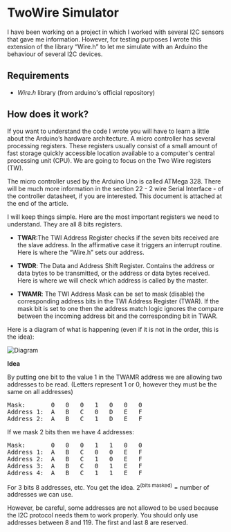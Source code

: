 

# TwoWire Simulator

I have been working on a project in which I worked with several I2C sensors that gave me information. However, for testing purposes I wrote this extension of the library “Wire.h” to let me simulate with an Arduino the behaviour of several I2C devices.

## Requirements

- *Wire.h* library (from arduino's official repository)
  
 
## How does it work?

If you want to understand the code I wrote you will have to learn a little about the Arduino’s hardware architecture.
A micro controller has several processing registers. These registers usually consist of a small amount of fast storage quickly accessible location available to a computer's central processing unit (CPU). We are going to focus on the Two Wire registers (TW).

The micro controller used by the Arduino Uno is called ATMega 328. There will be much more information in the section 22 - 2 wire Serial Interface - of the controller datasheet, if you are interested. This document is attached at the end of the article.

I will keep things simple. Here are the most important registers we need to understand. They are all 8 bits registers.

- **TWAR**:The TWI Address Register checks if the seven bits received are the slave address. In the affirmative case it triggers an interrupt routine. Here is where the “Wire.h” sets our address.

- **TWDR**: The Data and Address Shift Register. Contains the address or data bytes to be transmitted, or the address or data bytes received. Here is where we will check which address is called by the master. 

- **TWAMR**: The TWI Address Mask can be set to mask (disable) the corresponding address bits in the TWI Address Register (TWAR). If the mask bit is set to one then the address match logic ignores the compare between the incoming address bit and the corresponding bit in TWAR.

Here is a diagram of what is happening (even if it is not in the order, this is the idea):

![Diagram](https://github.com/alexisgaziello/TwoWireSimulator/blob/master/imgs/diagram.png)

**Idea**

By putting one bit to the value 1 in the TWAMR address we are allowing two addresses to be read.
(Letters represent 1 or 0, however they must be the same on all addresses)

<pre>
Mask:     	0	0	0	1	0	0	0
Address 1:	A	B	C	0	D	E	F
Address 2:	A	B	C	1	D	E	F
</pre>

If we mask 2 bits then we have 4 addresses:

<pre>
Mask:     	0	0	0	1	1	0	0
Address 1:	A	B	C	0	0	E	F
Address 2:	A	B	C	1	0	E	F
Address 3:	A	B	C	0	1	E	F
Address 4:	A	B	C	1	1	E	F
</pre>

For 3 bits 8 addresses, etc. You get the idea. 2<sup>(bits masked)</sup> = number of addresses we can use.

However, be careful, some addresses are not allowed to be used because the I2C protocol needs them to work properly. You should only use addresses between 8 and 119. The first and last 8 are reserved.
